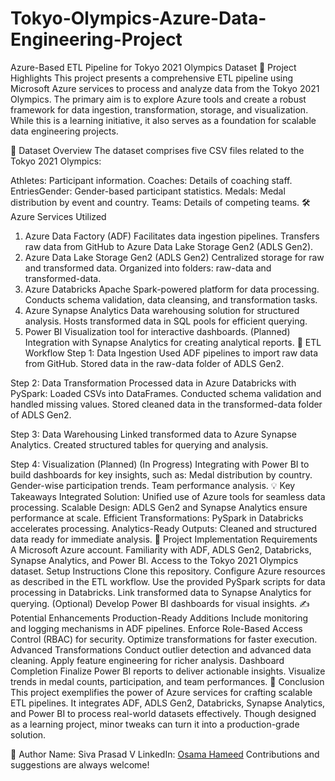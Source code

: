 # Tokyo-Olympics-Azure-Data-Engineering-Project

Azure-Based ETL Pipeline for Tokyo 2021 Olympics Dataset
🌟 Project Highlights
This project presents a comprehensive ETL pipeline using Microsoft Azure services to process and analyze data from the Tokyo 2021 Olympics. The primary aim is to explore Azure tools and create a robust framework for data ingestion, transformation, storage, and visualization. While this is a learning initiative, it also serves as a foundation for scalable data engineering projects.


📂 Dataset Overview
The dataset comprises five CSV files related to the Tokyo 2021 Olympics:

Athletes: Participant information.
Coaches: Details of coaching staff.
EntriesGender: Gender-based participant statistics.
Medals: Medal distribution by event and country.
Teams: Details of competing teams.
🛠️ Azure Services Utilized
1. Azure Data Factory (ADF)
Facilitates data ingestion pipelines.
Transfers raw data from GitHub to Azure Data Lake Storage Gen2 (ADLS Gen2).
2. Azure Data Lake Storage Gen2 (ADLS Gen2)
Centralized storage for raw and transformed data.
Organized into folders: raw-data and transformed-data.
3. Azure Databricks
Apache Spark-powered platform for data processing.
Conducts schema validation, data cleansing, and transformation tasks.
4. Azure Synapse Analytics
Data warehousing solution for structured analysis.
Hosts transformed data in SQL pools for efficient querying.
5. Power BI
Visualization tool for interactive dashboards.
(Planned) Integration with Synapse Analytics for creating analytical reports.
🚀 ETL Workflow
Step 1: Data Ingestion
Used ADF pipelines to import raw data from GitHub.
Stored data in the raw-data folder of ADLS Gen2.



Step 2: Data Transformation
Processed data in Azure Databricks with PySpark:
Loaded CSVs into DataFrames.
Conducted schema validation and handled missing values.
Stored cleaned data in the transformed-data folder of ADLS Gen2.





Step 3: Data Warehousing
Linked transformed data to Azure Synapse Analytics.
Created structured tables for querying and analysis.


Step 4: Visualization (Planned)
(In Progress) Integrating with Power BI to build dashboards for key insights, such as:
Medal distribution by country.
Gender-wise participation trends.
Team performance analysis.
💡 Key Takeaways
Integrated Solution: Unified use of Azure tools for seamless data processing.
Scalable Design: ADLS Gen2 and Synapse Analytics ensure performance at scale.
Efficient Transformations: PySpark in Databricks accelerates processing.
Analytics-Ready Outputs: Cleaned and structured data ready for immediate analysis.
🔧 Project Implementation
Requirements
A Microsoft Azure account.
Familiarity with ADF, ADLS Gen2, Databricks, Synapse Analytics, and Power BI.
Access to the Tokyo 2021 Olympics dataset.
Setup Instructions
Clone this repository.
Configure Azure resources as described in the ETL workflow.
Use the provided PySpark scripts for data processing in Databricks.
Link transformed data to Synapse Analytics for querying.
(Optional) Develop Power BI dashboards for visual insights.
✍️ Potential Enhancements
Production-Ready Additions
Include monitoring and logging mechanisms in ADF pipelines.
Enforce Role-Based Access Control (RBAC) for security.
Optimize transformations for faster execution.
Advanced Transformations
Conduct outlier detection and advanced data cleaning.
Apply feature engineering for richer analysis.
Dashboard Completion
Finalize Power BI reports to deliver actionable insights.
Visualize trends in medal counts, participation, and team performances.
📝 Conclusion
This project exemplifies the power of Azure services for crafting scalable ETL pipelines. It integrates ADF, ADLS Gen2, Databricks, Synapse Analytics, and Power BI to process real-world datasets effectively. Though designed as a learning project, minor tweaks can turn it into a production-grade solution.

👤 Author
Name: Siva Prasad V
LinkedIn: [Osama Hameed](https://www.linkedin.com/in/sivaprasad-v-213011213?utm_source=share&utm_campaign=share_via&utm_content=profile&utm_medium=android_app)
Contributions and suggestions are always welcome!
